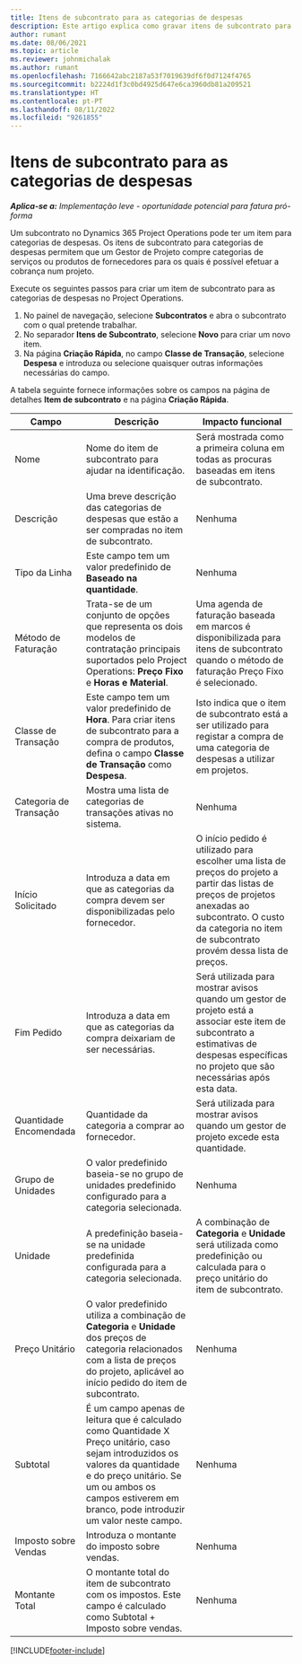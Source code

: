 ```yaml
---
title: Itens de subcontrato para as categorias de despesas
description: Este artigo explica como gravar itens de subcontrato para despesas e utilizar os campos para gravar a compra de tempo por parte dos fornecedores.
author: rumant
ms.date: 08/06/2021
ms.topic: article
ms.reviewer: johnmichalak
ms.author: rumant
ms.openlocfilehash: 7166642abc2187a53f7019639df6f0d7124f4765
ms.sourcegitcommit: b2224d1f3c0bd4925d647e6ca3960db81a209521
ms.translationtype: HT
ms.contentlocale: pt-PT
ms.lasthandoff: 08/11/2022
ms.locfileid: "9261855"
---
```

#  <a name="subcontract-lines-for-expense-categories"></a>Itens de subcontrato para as categorias de despesas

_**Aplica-se a:** Implementação leve - oportunidade potencial para fatura pró-forma_

Um subcontrato no Dynamics 365 Project Operations pode ter um item para categorias de despesas. Os itens de subcontrato para categorias de despesas permitem que um Gestor de Projeto compre categorias de serviços ou produtos de fornecedores para os quais é possível efetuar a cobrança num projeto.

Execute os seguintes passos para criar um item de subcontrato para as categorias de despesas no Project Operations.

1. No painel de navegação, selecione **Subcontratos** e abra o subcontrato com o qual pretende trabalhar.
2. No separador **Itens de Subcontrato**, selecione **Novo** para criar um novo item.
3. Na página **Criação Rápida**, no campo **Classe de Transação**, selecione **Despesa** e introduza ou selecione quaisquer outras informações necessárias do campo.

A tabela seguinte fornece informações sobre os campos na página de detalhes **Item de subcontrato** e na página **Criação Rápida**.

| **Campo** | **Descrição** | **Impacto funcional** |
| --- | --- | --- |
| Nome | Nome do item de subcontrato para ajudar na identificação. | Será mostrada como a primeira coluna em todas as procuras baseadas em itens de subcontrato. |
| Descrição | Uma breve descrição das categorias de despesas que estão a ser compradas no item de subcontrato. | Nenhuma |
|Tipo da Linha | Este campo tem um valor predefinido de **Baseado na quantidade**. |Nenhuma |
| Método de Faturação | Trata-se de um conjunto de opções que representa os dois modelos de contratação principais suportados pelo Project Operations: **Preço Fixo** e **Horas e Material**. | Uma agenda de faturação baseada em marcos é disponibilizada para itens de subcontrato quando o método de faturação Preço Fixo é selecionado. |
| Classe de Transação | Este campo tem um valor predefinido de **Hora**. Para criar itens de subcontrato para a compra de produtos, defina o campo **Classe de Transação** como **Despesa**.  | Isto indica que o item de subcontrato está a ser utilizado para registar a compra de uma categoria de despesas a utilizar em projetos. |
| Categoria de Transação | Mostra uma lista de categorias de transações ativas no sistema. |Nenhuma |
| Início Solicitado | Introduza a data em que as categorias da compra devem ser disponibilizadas pelo fornecedor. | O início pedido é utilizado para escolher uma lista de preços do projeto a partir das listas de preços de projetos anexadas ao subcontrato. O custo da categoria no item de subcontrato provém dessa lista de preços. |
| Fim Pedido | Introduza a data em que as categorias da compra deixariam de ser necessárias. | Será utilizada para mostrar avisos quando um gestor de projeto está a associar este item de subcontrato a estimativas de despesas específicas no projeto que são necessárias após esta data. |
| Quantidade Encomendada | Quantidade da categoria a comprar ao fornecedor. | Será utilizada para mostrar avisos quando um gestor de projeto excede esta quantidade.|
| Grupo de Unidades | O valor predefinido baseia-se no grupo de unidades predefinido configurado para a categoria selecionada. |Nenhuma |
| Unidade | A predefinição baseia-se na unidade predefinida configurada para a categoria selecionada.  | A combinação de **Categoria** e **Unidade** será utilizada como predefinição ou calculada para o preço unitário do item de subcontrato.  |
| Preço Unitário | O valor predefinido utiliza a combinação de **Categoria** e **Unidade** dos preços de categoria relacionados com a lista de preços do projeto, aplicável ao início pedido do item de subcontrato. |Nenhuma |
| Subtotal | É um campo apenas de leitura que é calculado como Quantidade X Preço unitário, caso sejam introduzidos os valores da quantidade e do preço unitário. Se um ou ambos os campos estiverem em branco, pode introduzir um valor neste campo. |Nenhuma |
| Imposto sobre Vendas | Introduza o montante do imposto sobre vendas. |Nenhuma |
| Montante Total | O montante total do item de subcontrato com os impostos. Este campo é calculado como Subtotal + Imposto sobre vendas. |Nenhuma |


[!INCLUDE[footer-include](../../includes/footer-banner.md)]
